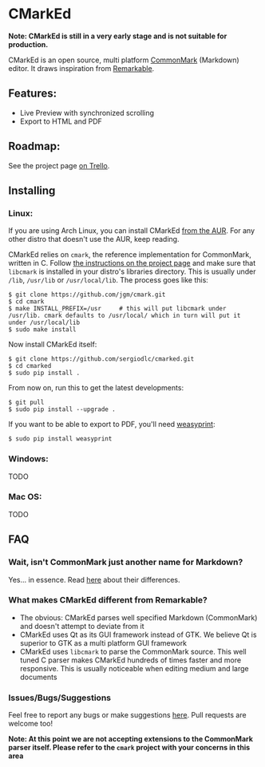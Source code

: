 # CMarkEd
**Note: CMarkEd is still in a very early stage and is not suitable for production.**

CMarkEd is an open source, multi platform [CommonMark](http://commonmark.org) (Markdown) editor. It draws inspiration from [Remarkable](https://github.com/jamiemcg/Remarkable).

## Features:
- Live Preview with synchronized scrolling
- Export to HTML and PDF

## Roadmap:
See the project page [on Trello](https://trello.com/b/DO5l0B9I/cmarked-development).

## Installing

### Linux:
If you are using Arch Linux, you can install CMarkEd [from the AUR](https://aur.archlinux.org/packages/cmarked/). For any other distro that doesn't use the AUR, keep reading.

CMarkEd relies on `cmark`, the reference implementation for CommonMark, written in C. Follow [the instructions on the project page](https://github.com/jgm/cmark#installing) and make sure that `libcmark` is installed in your distro's libraries directory. This is usually under `/lib`, `/usr/lib` or `/usr/local/lib`. The process goes like this:

    $ git clone https://github.com/jgm/cmark.git
    $ cd cmark
    $ make INSTALL_PREFIX=/usr     # this will put libcmark under /usr/lib. cmark defaults to /usr/local/ which in turn will put it under /usr/local/lib
    $ sudo make install

Now install CMarkEd itself:

    $ git clone https://github.com/sergiodlc/cmarked.git
    $ cd cmarked
    $ sudo pip install .

From now on, run this to get the latest developments:

    $ git pull
    $ sudo pip install --upgrade .

If you want to be able to export to PDF, you'll need [weasyprint](http://weasyprint.org/):

    $ sudo pip install weasyprint

### Windows:
TODO

### Mac OS:
TODO

## FAQ

### Wait, isn't CommonMark just another name for Markdown?
Yes... in essence. Read [here](http://spec.commonmark.org/0.27/#introduction) about their differences.

### What makes CMarkEd different from Remarkable?
- The obvious: CMarkEd parses well specified Markdown (CommonMark) and doesn't attempt to deviate from it
- CMarkEd uses Qt as its GUI framework instead of GTK. We believe Qt is superior to GTK as a multi platform GUI framework
- CMarkEd uses `libcmark` to parse the CommonMark source. This well tuned C parser makes CMarkEd hundreds of times faster and more responsive. This is usually noticeable when editing medium and large documents


### Issues/Bugs/Suggestions
Feel free to report any bugs or make suggestions [here](https://github.com/sergiodlc/cmarked/issues). Pull requests are welcome too!

**Note: At this point we are not accepting extensions to the CommonMark parser itself. Please refer to the `cmark` project with your concerns in this area**
